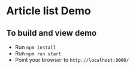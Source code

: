 # Article list Demo

## To build and view demo
* Run `npm install`
* Run `npm run start`
* Point your browser to `http://localhost:8090/`

